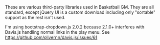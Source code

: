These are various third-party libraries used in Basketball GM. They are all
standard, except jQuery UI is a custom download including only "sortable"
support as the rest isn't used.

I'm using bootstrap-dropdown.js 2.0.2 because 2.1.0+ interferes with Davis.js
handling normal links in the play menu. See
https://github.com/olivernn/davis.js/issues/61